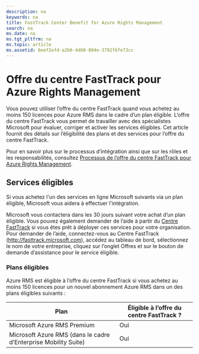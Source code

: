 ```yaml
---
description: na
keywords: na
title: FastTrack Center Benefit for Azure Rights Management
search: na
ms.date: na
ms.tgt_pltfrm: na
ms.topic: article
ms.assetid: 6eef2efd-a2b6-4d60-894e-3792f6fe73cc
---
```

# Offre du centre FastTrack pour Azure Rights Management
Vous pouvez utiliser l’offre du centre FastTrack quand vous achetez au moins 150 licences pour Azure RMS dans le cadre d’un plan éligible. L’offre du centre FastTrack vous permet de travailler avec des spécialistes Microsoft pour évaluer, corriger et activer les services éligibles. Cet article fournit des détails sur l’éligibilité des plans et des services pour l’offre du centre FastTrack.

Pour en savoir plus sur le processus d’intégration ainsi que sur les rôles et les responsabilités, consultez [Processus de l’offre du centre FastTrack pour Azure Rights Management](../Topic/FastTrack_Center_Benefit_Process_for_Azure_Rights_Management.md).

## Services éligibles
Si vous achetez l'un des services en ligne Microsoft suivants via un plan éligible, Microsoft vous aidera à effectuer l'intégration.

Microsoft vous contactera dans les 30 jours suivant votre achat d’un plan éligible. Vous pouvez également demander de l’aide à partir du [Centre FastTrack](http://fasttrack.microsoft.com/) si vous êtes prêt à déployer ces services pour votre organisation. Pour demander de l’aide, connectez-vous au Centre FastTrack (http://fasttrack.microsoft.com), accédez au tableau de bord, sélectionnez le nom de votre entreprise, cliquez sur l’onglet Offres et sur le bouton de demande d’assistance pour le service éligible.

### Plans éligibles
Azure RMS est éligible à l’offre du centre FastTrack si vous achetez au moins 150 licences pour un nouvel abonnement Azure RMS dans un des plans éligibles suivants :

|Plan|Éligible à l’offre du centre FastTrack ?|
|--------|--------------------------------------------|
|Microsoft Azure RMS Premium|Oui|
|Microsoft Azure RMS (dans le cadre d’Enterprise Mobility Suite)|Oui|
